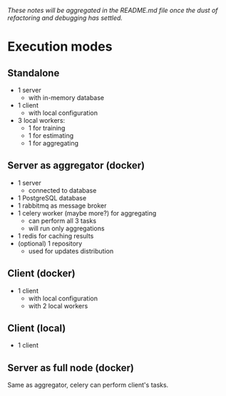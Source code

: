 _These notes will be aggregated in the README.md file once the dust of refactoring and debugging has settled._

# Execution modes

## Standalone

- 1 server
    - with in-memory database
- 1 client
    - with local configuration
- 3 local workers:
    - 1 for training
    - 1 for estimating
    - 1 for aggregating

## Server as aggregator (docker)

- 1 server
    - connected to database
- 1 PostgreSQL database
- 1 rabbitmq as message broker
- 1 celery worker (maybe more?) for aggregating
    - can perform all 3 tasks
    - will run only aggregations
- 1 redis for caching results
- (optional) 1 repository
    - used for updates distribution

## Client (docker)

- 1 client
    - with local configuration 
    - with 2 local workers


## Client (local)

- 1 client


## Server as full node (docker)

Same as aggregator, celery can perform client's tasks.
